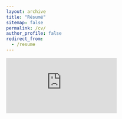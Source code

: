 ```yaml
---
layout: archive
title: "Résumé"
sitemap: false
permalink: /cv/
author_profile: false
redirect_from:
  - /resume
---
```


<embed src="https://sharanmayank.github.io/files/cv.pdf" type="application/pdf" />

